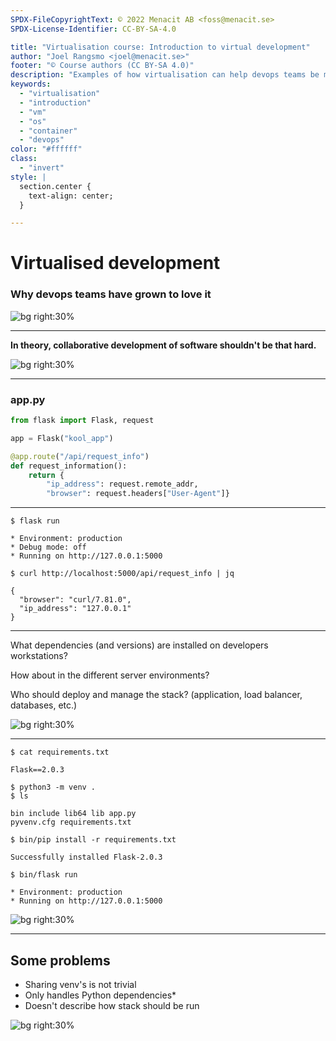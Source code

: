 ```yaml
---
SPDX-FileCopyrightText: © 2022 Menacit AB <foss@menacit.se>
SPDX-License-Identifier: CC-BY-SA-4.0

title: "Virtualisation course: Introduction to virtual development"
author: "Joel Rangsmo <joel@menacit.se>"
footer: "© Course authors (CC BY-SA 4.0)"
description: "Examples of how virtualisation can help devops teams be more effective"
keywords:
  - "virtualisation"
  - "introduction"
  - "vm"
  - "os"
  - "container"
  - "devops"
color: "#ffffff"
class:
  - "invert"
style: |
  section.center {
    text-align: center;
  }

---
```

<!-- _footer: "© Course authors (CC BY-SA 4.0) - Image: © Pelle Sten (CC BY 2.0)" -->
# Virtualised development
### Why devops teams have grown to love it

![bg right:30%](images/22-abandoned_office.jpg)

<!--
- We've touched on this, especially related virtual appliances

- Let's dig a bit deeper to understand what the problem really is
-->

---
<!-- _footer: "© Course authors (CC BY-SA 4.0) - Image: © Martin Fisch (CC BY 2.0)" -->
**In theory, collaborative development of software shouldn't be that hard.**

![bg right:30%](images/22-bees.jpg)

---
### app.py
```python
from flask import Flask, request

app = Flask("kool_app")

@app.route("/api/request_info")
def request_information():
    return {
        "ip_address": request.remote_addr,
        "browser": request.headers["User-Agent"]}
```

---
```
$ flask run

* Environment: production
* Debug mode: off
* Running on http://127.0.0.1:5000
```

```
$ curl http://localhost:5000/api/request_info | jq

{
  "browser": "curl/7.81.0",
  "ip_address": "127.0.0.1"
}
```

---
<!-- _footer: "© Course authors (CC BY-SA 4.0) - Image: © Scott Skippy (CC BY-SA 2.0)" -->
What dependencies (and versions) are installed on developers workstations?  
  
How about in the different server environments?  
  
Who should deploy and manage the stack? (application, load balancer, databases, etc.)

![bg right:30%](images/22-dice.jpg)

---
<!-- _footer: "© Course authors (CC BY-SA 4.0) - Image: © Qubodup (CC BY 2.0)" -->
```
$ cat requirements.txt

Flask==2.0.3
```

```
$ python3 -m venv .
$ ls

bin include lib64 lib app.py
pyvenv.cfg requirements.txt

$ bin/pip install -r requirements.txt

Successfully installed Flask-2.0.3

$ bin/flask run

* Environment: production
* Running on http://127.0.0.1:5000
```

![bg right:30%](images/22-glitch_globe.jpg)

---
<!-- _footer: "© Course authors (CC BY-SA 4.0) - Image: © Martin Fisch (CC BY 2.0)" -->
## Some problems
- Sharing venv's is not trivial
- Only handles Python dependencies\*
- Doesn't describe how stack should be run

![bg right:30%](images/22-albatross.jpg)
